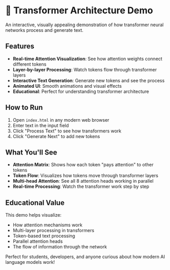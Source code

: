 # 🤖 Transformer Architecture Demo

An interactive, visually appealing demonstration of how transformer neural networks process and generate text.

## Features

- **Real-time Attention Visualization**: See how attention weights connect different tokens
- **Layer-by-layer Processing**: Watch tokens flow through transformer layers
- **Interactive Text Generation**: Generate new tokens and see the process
- **Animated UI**: Smooth animations and visual effects
- **Educational**: Perfect for understanding transformer architecture

## How to Run

1. Open `index.html` in any modern web browser
2. Enter text in the input field
3. Click "Process Text" to see how transformers work
4. Click "Generate Next" to add new tokens

## What You'll See

- **Attention Matrix**: Shows how each token "pays attention" to other tokens
- **Token Flow**: Visualizes how tokens move through transformer layers
- **Multi-head Attention**: See all 8 attention heads working in parallel
- **Real-time Processing**: Watch the transformer work step by step

## Educational Value

This demo helps visualize:
- How attention mechanisms work
- Multi-layer processing in transformers
- Token-based text processing
- Parallel attention heads
- The flow of information through the network

Perfect for students, developers, and anyone curious about how modern AI language models work!
